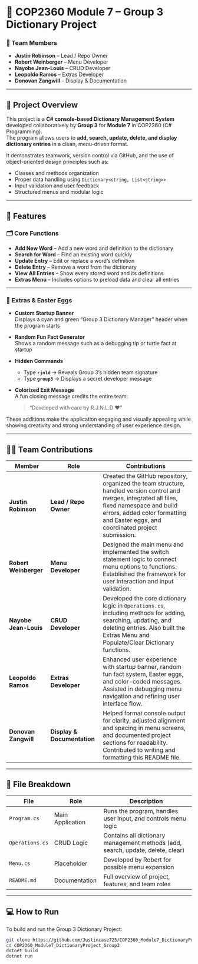 # 🧠 COP2360 Module 7 – Group 3 Dictionary Project

### 👥 Team Members
- **Justin Robinson** – Lead / Repo Owner  
- **Robert Weinberger** – Menu Developer  
- **Nayobe Jean-Louis** – CRUD Developer  
- **Leopoldo Ramos** – Extras Developer  
- **Donovan Zangwill** – Display & Documentation  

---

## 🧩 Project Overview
This project is a **C# console-based Dictionary Management System** developed collaboratively by **Group 3** for **Module 7** in COP2360 (C# Programming).  
The program allows users to **add, search, update, delete, and display dictionary entries** in a clean, menu-driven format.  

It demonstrates teamwork, version control via GitHub, and the use of object-oriented design principles such as:
- Classes and methods organization  
- Proper data handling using `Dictionary<string, List<string>>`  
- Input validation and user feedback  
- Structured menus and modular logic  

---

## 🚀 Features

### 🗂️ Core Functions
- **Add New Word** – Add a new word and definition to the dictionary  
- **Search for Word** – Find an existing word quickly  
- **Update Entry** – Edit or replace a word’s definition  
- **Delete Entry** – Remove a word from the dictionary  
- **View All Entries** – Show every stored word and its definitions  
- **Extras Menu** – Includes options to preload data and clear all entries  

---

### 🌟 Extras & Easter Eggs
- **Custom Startup Banner**  
  Displays a cyan and green “Group 3 Dictionary Manager” header when the program starts  

- **Random Fun Fact Generator**  
  Shows a random message such as a debugging tip or turtle fact at startup  

- **Hidden Commands**  
  - Type **`rjnld`** → Reveals Group 3’s hidden team signature  
  - Type **`group3`** → Displays a secret developer message  

- **Colorized Exit Message**  
  A fun closing message credits the entire team:
  > “Developed with care by R.J.N.L.D ❤️”

These additions make the application engaging and visually appealing while showing creativity and strong understanding of user experience design.

---

## 👨‍💻 Team Contributions

| Member | Role | Contributions |
|--------|------|----------------|
| **Justin Robinson** | **Lead / Repo Owner** | Created the GitHub repository, organized the team structure, handled version control and merges, integrated all files, fixed namespace and build errors, added color formatting and Easter eggs, and coordinated project submission. |
| **Robert Weinberger** | **Menu Developer** | Designed the main menu and implemented the switch statement logic to connect menu options to functions. Established the framework for user interaction and input validation. |
| **Nayobe Jean-Louis** | **CRUD Developer** | Developed the core dictionary logic in `Operations.cs`, including methods for adding, searching, updating, and deleting entries. Also built the Extras Menu and Populate/Clear Dictionary functions. |
| **Leopoldo Ramos** | **Extras Developer** | Enhanced user experience with startup banner, random fun fact system, Easter eggs, and color-coded messages. Assisted in debugging menu navigation and refining user interface flow. |
| **Donovan Zangwill** | **Display & Documentation** | Helped format console output for clarity, adjusted alignment and spacing in menu screens, and documented project sections for readability. Contributed to writing and formatting this README file. |

---

## 🧰 File Breakdown

| File | Role | Description |
|------|------|-------------|
| `Program.cs` | Main Application | Runs the program, handles user input, and controls menu logic |
| `Operations.cs` | CRUD Logic | Contains all dictionary management methods (add, search, update, delete, clear) |
| `Menu.cs` | Placeholder | Developed by Robert for possible menu expansion |
| `README.md` | Documentation | Full overview of project, features, and team roles |

---

## 💻 How to Run

To build and run the Group 3 Dictionary Project:

```bash
git clone https://github.com/Justincase725/COP2360_Module7_DictionaryProject_Group3.git
cd COP2360_Module7_DictionaryProject_Group3
dotnet build
dotnet run

